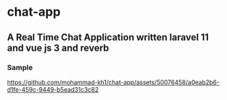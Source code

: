 # chat-app
## A Real Time Chat Application written laravel 11  and vue js 3 and reverb


### Sample
https://github.com/mohammad-kh1/chat-app/assets/50076458/a0eab2b6-d1fe-459c-9449-b5ead31c3c82


